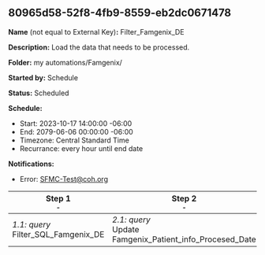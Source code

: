 ## 80965d58-52f8-4fb9-8559-eb2dc0671478

**Name** (not equal to External Key)**:** Filter_Famgenix_DE

**Description:** Load the data that needs to be processed.

**Folder:** my automations/Famgenix/

**Started by:** Schedule

**Status:** Scheduled

**Schedule:**

* Start: 2023-10-17 14:00:00 -06:00
* End: 2079-06-06 00:00:00 -06:00
* Timezone: Central Standard Time
* Recurrance: every hour until end date

**Notifications:**

* Error: SFMC-Test@coh.org

| Step 1<br>_<small>-</small>_ | Step 2<br>_<small>-</small>_ | Step 3<br>_<small>-</small>_ |
| --- | --- | --- |
| _1.1: query_<br>Filter_SQL_Famgenix_DE | _2.1: query_<br>Update Famgenix_Patient_info_Procesed_Date | _3.1: journeyEntry_<br>Famgenix |
